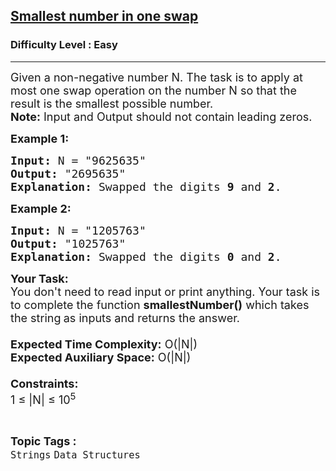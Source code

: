 <h2><a href="https://practice.geeksforgeeks.org/problems/smallest-number-in-one-swap0010/1">Smallest number in one swap</a></h2><h3>Difficulty Level : Easy</h3><hr><div class="problems_problem_content__Xm_eO"><p><span style="font-size:18px">Given a non-negative number N. The task is to apply at most one swap operation on the number N so that the result is the smallest possible number.<br>
<strong>Note:</strong> Input and Output should not contain leading zeros.</span></p>

<p><span style="font-size:18px"><strong>Example 1:</strong></span></p>

<pre><span style="font-size:18px"><strong>Input:</strong> N = "9625635"
<strong>Output:</strong> "2695635"
<strong>Explanation:</strong> Swapped the digits <strong>9</strong> and <strong>2</strong>.</span></pre>

<p><span style="font-size:18px"><strong>Example 2:</strong></span></p>

<pre><span style="font-size:18px"><strong>Input: </strong>N = "1205763"
<strong>Output: </strong>"1025763"
<strong>Explanation: </strong>Swapped the digits <strong>0</strong> and <strong>2</strong>.
</span></pre>

<p><span style="font-size:18px"><strong>Your Task:&nbsp;&nbsp;</strong><br>
You don't need to read input or print anything. Your task is to complete the function&nbsp;<strong>smallestNumber()</strong>&nbsp;which takes the string<strong>&nbsp;</strong>as inputs and returns the&nbsp;answer.<br>
<br>
<strong>Expected Time Complexity:</strong>&nbsp;O(|N|)<br>
<strong>Expected Auxiliary Space:</strong>&nbsp;O(|N|)<br>
<br>
<strong>Constraints:</strong><br>
1 ≤ |N| ≤ 10<sup>5</sup></span></p>
</div><br><p><span style=font-size:18px><strong>Topic Tags : </strong><br><code>Strings</code>&nbsp;<code>Data Structures</code>&nbsp;